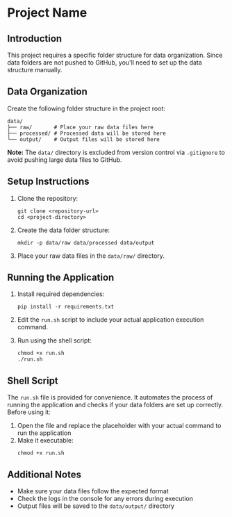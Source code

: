 # Project Name

## Introduction

This project requires a specific folder structure for data organization. Since data folders are not pushed to GitHub, you'll need to set up the data structure manually.

## Data Organization

Create the following folder structure in the project root:

```
data/
├── raw/       # Place your raw data files here
├── processed/ # Processed data will be stored here
└── output/    # Output files will be stored here
```

**Note:** The `data/` directory is excluded from version control via `.gitignore` to avoid pushing large data files to GitHub.

## Setup Instructions

1. Clone the repository:
   ```
   git clone <repository-url>
   cd <project-directory>
   ```

2. Create the data folder structure:
   ```
   mkdir -p data/raw data/processed data/output
   ```

3. Place your raw data files in the `data/raw/` directory.

## Running the Application

1. Install required dependencies:
   ```
   pip install -r requirements.txt
   ```

2. Edit the `run.sh` script to include your actual application execution command.

3. Run using the shell script:
   ```
   chmod +x run.sh
   ./run.sh
   ```

## Shell Script

The `run.sh` file is provided for convenience. It automates the process of running the application and checks if your data folders are set up correctly. Before using it:

1. Open the file and replace the placeholder with your actual command to run the application
2. Make it executable:
   ```
   chmod +x run.sh
   ```

## Additional Notes

- Make sure your data files follow the expected format
- Check the logs in the console for any errors during execution
- Output files will be saved to the `data/output/` directory
